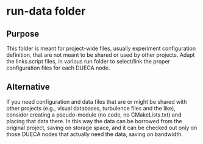# run-data folder

## Purpose

This folder is meant for project-wide files, usually experiment
configuration definition, that are not meant to be shared or used
by other projects. Adapt the links.script files, in various run folder
to select/link the proper configuration files for each DUECA node.

## Alternative

If you need configuration and data files that are or might be shared
with other projects (e.g., visual databases, turbulence files and the
like), consider creating a pseudo-module (no code, no CMakeLists.txt)
and placing that data there. In this way the data can be borrowed from
the original project, saving on storage space, and it can be checked
out only on those DUECA nodes that actually need the data, saving on
bandwidth.